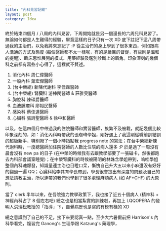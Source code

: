 ```yaml
---
title: "內科見習記聞"
layout: post
category: Idea
---
```


終於結束四個月 / 八周的內科見習，下周開始就昰另一個漫長的六周兒科見習了。無論如何都是人生難得的經驗，畢竟這樣的日子只有一次 XD 底下註記下這八周帶過我的主治們，以免我將來忘記了 :P 從主治們的身上學到了很多東西，例如跟病人溝通的方式及態度 (每個醫師都不太一樣呢，有的是嚴厲的督促，有些則是溫和的提醒)、臨床思惟展開的模式、用藥經驗及鑑別診斷上的眉角。印象深刻的幾個科之前都有寫些小心得了，這裡就不贅述。 

1. 消化內科 周仁偉醫師 
2. 一般內科 葉宏傑醫師 
3. (台中榮總) 新陳代謝科 李佳霖醫師 
4. (台中榮總) 腎臟科 游棟閔醫師 & 莊雅雯醫師 
5. 胸腔科 陳碩爵醫師 
6. 血液腫瘤科 廖裕民醫師 
7. 感染科 蔡佳達醫師 
8. 心臟科 張詩聖醫師 & 徐中和醫師 

以及，在這四個月中帶過我的住院醫師和實習醫師，族繁不及被載，就記幾個比較印象深刻的，如：消化內科時帶我的張珈瑋學姐，剛好遇上了我這剛從職前訓結訓的超級新手，特別撥了一個小時指點我 progress note 的寫法；在台中榮總新陳代謝科時，一度總醫師加住院醫師的人數比住院的病人還多 :P 於是過了一周沒有晨會沒有 new pa 的日子 (在中榮的時候我有去跟教學部要了一張磁卡，然後都跑去內科部會議室睡覺)；在中榮腎臟科的時候被陽明的林姝含學姐帶到，嗚哇學姐整個內科魂爆發，知識量連主治也目瞪口呆，慚愧自己升大五以來小麻還沒有好好的翻過一遍 QQ；心臟科給李其育學長帶到，學長很會提出有深度的問題及自己的想法請教主治，所以連帶的我們也學到了很多處理麻煩病人 (如 AF+CHF) 的大原則。 

當了 clerk 半年以來，在吾院強力教學政策下，我也接了近五十個病人 (精神科 + 神經內科占了 8 個左右吧) 總之也是相當紮實的訓練啦，再加上 LQQOPERA 的發明人洪瑞松教授的「指導」下，自覺病歷也是寫的有模有樣的 XD

總之意識到了自己的不足，接下來要認真一點，至少大六暑假前把 Harrison's 內科學看完，複習完 Ganong's 生理學跟 Katzung's 藥理學，